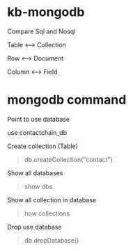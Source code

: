 # kb-mongodb

Compare Sql and Nosql

Table <--> Collection

Row <--> Document

Column <--> Field


# mongodb command

Point to use database

 use contactchain_db

Create collection (Table)

> db.createCollection("contact")

Show all databases

> show dbs

Show all collection in database

> how collections

Drop use database

> db.dropDatabase()

